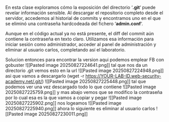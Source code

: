 En esta clase exploramos cómo la exposición del directorio ‘**.git**‘ puede revelar información sensible. Al descargar el repositorio completo desde el servidor, accedemos al historial de commits y encontramos uno en el que se eliminó una contraseña hardcodeada del fichero ‘**admin.conf**‘.

Aunque en el código actual ya no está presente, el diff del commit aún contiene la contraseña en texto claro. Utilizamos esa información para iniciar sesión como administrador, acceder al panel de administración y eliminar al usuario carlos, completando así el laboratorio.

Solucion
entonces para encontrar la version aqui podemos emplear FB con gobuster
![[Pasted image 20250827224641.png]]
tal que nos da un directorio .git
vemos esto en la url
![[Pasted image 20250827224948.png]]
asi que vamos a descargarlo (wget -r https://YOUR-LAB-ID.web-security-academy.net/.git/)
![[Pasted image 20250827225448.png]]
tal que podemos ver una vez descargado todo lo que contiene
![[Pasted image 20250827225759.png]]
y mas abajo vemos que se modifico la contraseña por lo cual esa es la que vamos a copiar y pegar
![[Pasted image 20250827225902.png]]
nos logeamos
![[Pasted image 20250827225940.png]]
ahora lo siguiente es eliminar al usuario carlos
![[Pasted image 20250827230011.png]]
